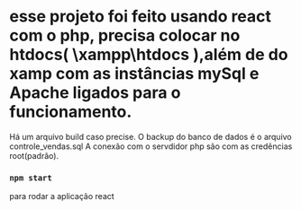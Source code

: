 # esse projeto foi feito usando react com o php, precisa colocar no htdocs( \xampp\htdocs ),além de do xamp com as instâncias mySql e Apache ligados para o funcionamento.
Há um arquivo build caso precise.
O backup do banco de dados é o arquivo controle_vendas.sql
A conexão com o servdidor php são com as credências root(padrão).
### `npm start`
para rodar a aplicação react




